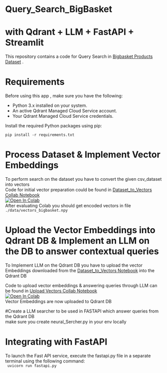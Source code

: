 # Query_Search_BigBasket
# with Qdrant + LLM + FastAPI + Streamlit
This repository contains a code for Query Search in [Bigbasket Products Dataset](https://chaabiv2.s3.ap-south-1.amazonaws.com/hiring/bigBasketProducts.csv) 
.
# Requirements
Before using this app , make sure you have the following:

* Python 3.x installed on your system.
* An active Qdrant Managed Cloud Service account.
* Your Qdrant Managed Cloud Service credentials.
  
Install the required Python packages using pip:  
```
pip install -r requirements.txt  
```
# Process Dataset & Implement Vector Embeddings
To perform search on the dataset you have to convert the given csv_dataset into vectors  
Code for initial vector preparation could be found in [Dataset_to_Vectors Collab Notebook](https://colab.research.google.com/drive/1Q2SPPmwlWGvq_VXBK0XSQqgFCza-Ulxq)  
[![Open In Colab](https://colab.research.google.com/assets/colab-badge.svg)](https://colab.research.google.com/drive/1Q2SPPmwlWGvq_VXBK0XSQqgFCza-Ulxq)  
After evaluating Colab you should get  encoded vectors in file ``` ./data/vectors_bigbasket.npy ``` 

# Upload the Vector Embeddings into Qdrant DB & Implement an LLM on the DB to answer contextual queries  
To Implement LLM on the Qdrant DB you have to upload the vector Embeddings downloaded from the [Dataset_to_Vectors Notebook](https://colab.research.google.com/drive/1Q2SPPmwlWGvq_VXBK0XSQqgFCza-Ulxq) into the Qdrant DB    

Code to upload vector embeddings & answering queries through LLM can be found in [Upload Vectors Collab Notebook](https://colab.research.google.com/drive/1dvZ7N8OtfN_gBZYDKPvTiG5sfLO4Y-eo)  
[![Open In Colab](https://colab.research.google.com/assets/colab-badge.svg)](https://colab.research.google.com/drive/1dvZ7N8OtfN_gBZYDKPvTiG5sfLO4Y-eo)  
Vector Embeddings are now uploaded to Qdrant DB

#Create a LLM searcher to be used in FASTAPI which answer queries from the Qdrant DB  
make sure you create neural_Sercher.py in your env locally  

# Integrating with FastAPI   
To launch the Fast API service, execute the fastapi.py file in a separate terminal using the following command:  
``` uvicorn run fastapi.py```
